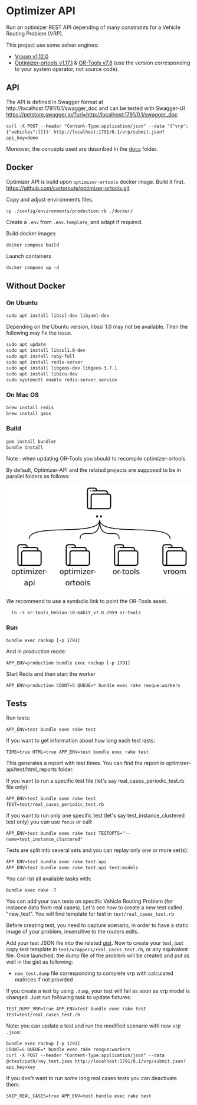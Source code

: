 # Optimizer API

Run an optimizer REST API depending of many constraints for a Vehicle Routing Problem (VRP).

This project use some solver engines:
* [Vroom v1.12.0](https://github.com/VROOM-Project/vroom/releases/tag/v1.12.0)
* [Optimizer-ortools v1.17.1](https://github.com/cartoroute/optimizer-ortools) & [OR-Tools v7.8](https://github.com/google/or-tools/releases/tag/v7.8) (use the version corresponding to your system operator, not source code).

## API

The API is defined in Swagger format at
http://localhost:1791/0.1/swagger_doc
and can be tested with Swagger-UI
https://petstore.swagger.io/?url=http://localhost:1791/0.1/swagger_doc

```
curl -X POST --header "Content-Type:application/json" --data '{"vrp":{"vehicles":[]}}' http://localhost:1791/0.1/vrp/submit.json?api_key=demo
```

Moreover, the concepts used are described in the [docs](docs/Home.md) folder.

## Docker

Optimizer API is build upon `optimizer-ortools` docker image. Build it first.
https://github.com/cartoroute/optimizer-ortools.git

Copy and adjust environments files.
```bash
cp ./config/environments/production.rb ./docker/
```

Create a `.env` from `.env.template`, and adapt if required.

Build docker images
```
docker compose build
```

Launch containers
```
docker compose up -d
```

## Without Docker
### On Ubuntu
```
sudo apt install libssl-dev libyaml-dev
```
Depending on the Ubuntu version, libssl 1.0 may not be available. Then the following may fix the issue.

```
sudo apt update
sudo apt install libssl1.0-dev
sudo apt install ruby-full
sudo apt install redis-server
sudo apt install libgeos-dev libgeos-3.7.1
sudo apt install libicu-dev
sudo systemctl enable redis-server.service
```

### On Mac OS
```
brew install redis
brew install geos
```

### Build
```
gem install bundler
bundle install
```

Note : when updating OR-Tools you should to recompile optimizer-ortools.

By default, Optimizer-API and the related projects are supposed to be in parallel folders as follows:

![Project folders](/public/images/folders.png?raw=true)

We recommend to use a symbolic link to point the OR-Tools asset.
```
  ln -s or-tools_Debian-10-64bit_v7.8.7959 or-tools
```

### Run
```
bundle exec rackup [-p 1791]
```

And in production mode:
```
APP_ENV=production bundle exec rackup [-p 1791]
```

Start Redis and then start the worker
```
APP_ENV=production COUNT=5 QUEUE=* bundle exec rake resque:workers
```

## Tests

Run tests:
```
APP_ENV=test bundle exec rake test
```

If you want to get information about how long each test lasts:
```
TIME=true HTML=true APP_ENV=test bundle exec rake test
```
This generates a report with test times. You can find the report in optimizer-api/test/html_reports folder.


If you want to run a specific test file (let's say real_cases_periodic_test.rb file only):
```
APP_ENV=test bundle exec rake test TEST=test/real_cases_periodic_test.rb
```
If you want to run only one specific test (let's say test_instance_clustered test only) you can use `focus` or call:
```
APP_ENV=test bundle exec rake test TESTOPTS="--name=test_instance_clustered"
```
Tests are split into several sets and you can replay only one or more set(s):
```
APP_ENV=test bundle exec rake test:api
APP_ENV=test bundle exec rake test:api test:models
```
You can list all available tasks with:
```
bundle exec rake -T
```


You can add your own tests on specific Vehicle Routing Problem (for instance data from real cases). Let's see how to create a new test called "new_test".
You will find template for test in `test/real_cases_test.rb`

Before creating test, you need to capture scenario, in order to have a static image of your problem, insensitive to the routers edits.

Add your test JSON file into the related [gist](https://gist.github.com/braktar/96dcb33063ccddd25e3bb2fd87c38f42). Now to create your test, just copy test template in `test/wrappers/real_cases_test.rb`, or any equivalent file.
Once launched, the dump file of the problem will be created and put as well in the gist as following:
- `new_test.dump` file corresponding to complete vrp with calculated matrices if not provided


If you create a test by using `.dump`, your test will fail as soon as vrp model is changed. Just run following task to update fixtures:
```
TEST_DUMP_VRP=true APP_ENV=test bundle exec rake test TEST=test/real_cases_test.rb
```

Note: you can update a test and run the modified scenario with new vrp `.json`:
```
bundle exec rackup [-p 1791]
COUNT=5 QUEUE=* bundle exec rake resque:workers
curl -X POST --header "Content-Type:application/json" --data @<test/path/>my_test.json http://localhost:1791/0.1/vrp/submit.json?api_key=key
```

If you don't want to run some long real cases tests you can deactivate them:
```
SKIP_REAL_CASES=true APP_ENV=test bundle exec rake test
```

